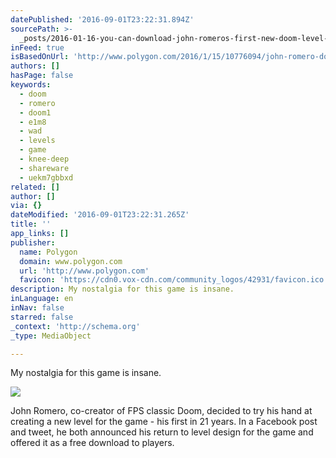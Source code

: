 ```yaml
---
datePublished: '2016-09-01T23:22:31.894Z'
sourcePath: >-
  _posts/2016-01-16-you-can-download-john-romeros-first-new-doom-level-in-21-ye.md
inFeed: true
isBasedOnUrl: 'http://www.polygon.com/2016/1/15/10776094/john-romero-doom-level-free-download'
authors: []
hasPage: false
keywords:
  - doom
  - romero
  - doom1
  - e1m8
  - wad
  - levels
  - game
  - knee-deep
  - shareware
  - uekm7gbbxd
related: []
author: []
via: {}
dateModified: '2016-09-01T23:22:31.265Z'
title: ''
app_links: []
publisher:
  name: Polygon
  domain: www.polygon.com
  url: 'http://www.polygon.com'
  favicon: 'https://cdn0.vox-cdn.com/community_logos/42931/favicon.ico'
description: My nostalgia for this game is insane.
inLanguage: en
inNav: false
starred: false
_context: 'http://schema.org'
_type: MediaObject

---
```

My nostalgia for this game is insane.

<article style=""><img src="https://s3-us-west-2.amazonaws.com/the-grid-img/p/db93c115be2e252531261c07e7fc673f0a0b819d.png" /><p>John Romero, co-creator of FPS classic Doom, decided to try his hand at creating a new level for the game - his first in 21 years. In a Facebook post and tweet, he both announced his return to level design for the game and offered it as a free download to players.</p></article>